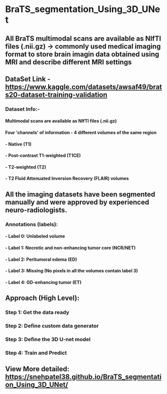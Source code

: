 # BraTS_segmentation_Using_3D_UNet


## All BraTS multimodal scans are available as NIfTI files (.nii.gz) -> commonly used medical imaging format to store brain imagin data obtained using MRI and describe different MRI settings

## DataSet Link - https://www.kaggle.com/datasets/awsaf49/brats20-dataset-training-validation

### Dataset Info:-
#### Multimodal scans are available as NIfTI files (.nii.gz)
#### Four 'channels' of information - 4 different volumes of the same region
#### - Native (T1)
#### - Post-contrast T1-weighted (T1CE)
#### - T2-weighted (T2)
#### - T2 Fluid Attenuated Inversion Recovery (FLAIR) volumes

## All the imaging datasets have been segmented manually and were approved by experienced neuro-radiologists. 

### Annotations (labels): 
#### - Label 0: Unlabeled volume
#### - Label 1: Necrotic and non-enhancing tumor core (NCR/NET)
#### - Label 2: Peritumoral edema (ED)
#### - Label 3: Missing (No pixels in all the volumes contain label 3)
#### - Label 4: GD-enhancing tumor (ET)

## Approach (High Level):
### Step 1: Get the data ready 
### Step 2: Define custom data generator
### Step 3: Define the 3D U-net model
### Step 4: Train and Predict

## View More detailed: https://snehpatel38.github.io/BraTS_segmentation_Using_3D_UNet/
